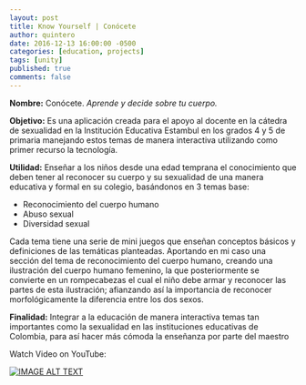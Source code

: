 ```yaml
---
layout: post
title: Know Yourself | Conócete
author: quintero
date: 2016-12-13 16:00:00 -0500
categories: [education, projects]
tags: [unity]
published: true
comments: false
---
```


**Nombre:** Conócete. *Aprende y decide sobre tu cuerpo.*

**Objetivo:** Es una aplicación creada para el apoyo al docente en la cátedra de sexualidad en  la Institución Educativa Estambul en los grados 4 y 5 de primaria manejando estos temas de manera interactiva utilizando como primer recurso la tecnología. 

**Utilidad:** Enseñar a los niños desde una edad temprana el conocimiento que deben tener al reconocer su cuerpo y su sexualidad de una manera educativa y formal en su colegio, basándonos en 3 temas base:

-	Reconocimiento del cuerpo humano
-	Abuso sexual
-	Diversidad sexual

Cada tema tiene una serie de mini juegos que enseñan conceptos básicos y definiciones de las temáticas planteadas. Aportando en mi caso una sección del tema de reconocimiento del cuerpo humano, creando una ilustración del cuerpo humano femenino, la que posteriormente se convierte en un rompecabezas el cual el niño debe armar y reconocer las partes de esta ilustración; afianzando así la importancia de reconocer morfológicamente la diferencia entre los dos sexos.

**Finalidad:** Integrar a la educación de manera interactiva temas tan importantes como la sexualidad en las instituciones educativas de Colombia, para así hacer más cómoda la enseñanza por parte del maestro

Watch Video on YouTube:

[![IMAGE ALT TEXT](http://img.youtube.com/vi/DKqjgoHWPIY/0.jpg)](http://www.youtube.com/watch?v=DKqjgoHWPIY "Video Title")